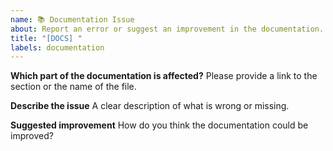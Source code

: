 ```yaml
---
name: 📚 Documentation Issue
about: Report an error or suggest an improvement in the documentation.
title: "[DOCS] "
labels: documentation
---
```


**Which part of the documentation is affected?**
Please provide a link to the section or the name of the file.

**Describe the issue**
A clear description of what is wrong or missing.

**Suggested improvement**
How do you think the documentation could be improved?
